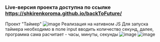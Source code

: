 ### Live-версия проекта доступна по ссылке https://shkirenkoroma.github.io/backToFuture/
Проект "Таймер"
![image](https://user-images.githubusercontent.com/61347452/229278110-028163c5-220c-43cd-9e54-9a124e959906.png)
Реализация на нативном JS
Для запуска таймера необходимо в поле input вводить количество секунд, далее, программа сама расчитает - часы, минуты, секунды
![image](https://user-images.githubusercontent.com/61347452/229278179-cc6b4781-7a68-42e0-9eeb-3bedca6f8c12.png)
![image](https://user-images.githubusercontent.com/61347452/229278190-43b9dc75-fea9-4ea9-8fd4-143b0b218bff.png)
